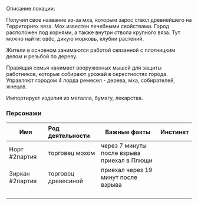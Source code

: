 Описание локации:

Получил свое название из-за мха, которым зарос ствол древнейшего на Территориях вяза. Мох известен лечебными свойствами. Город расположен под корнями, а также внутри ствола крупного вяза. Тут можно найти: овёс, дикую морковь, клубни растений.

Жители в основном занимаются работой связанной с плотницким делом и резьбой по дереву.

Правящая семья нанимает вооруженных мышей для защиты работников, которые собирают урожай в окрестностях города. Управляют городом 4 лорда ремесел - дерева, мха, собирателей, жнецов.

Импортирует изделия из металла, бумагу, лекарства.

### Персонажи

| Имя             | Род деятельности    | Важные факты                                | Инстинкт |
| --------------- | :------------------ | ------------------------------------------- | -------- |
| Норт #2партия   | торговец мохом      | через 7 минуты после взрыва приехал в Плющи |          |
| Зиркан #2партия | торговец древесиной | приехал через 19 минут после взрыва         |          |
|                 |                     |                                             |          |
|                 |                     |                                             |          |
|                 |                     |                                             |          |
|                 |                     |                                             |          |

